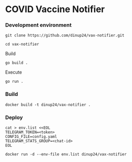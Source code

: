 # COVID Vaccine Notifier

### Development environment
```
git clone https://github.com/dinup24/vax-notifier.git

cd vax-notifier
```
Build
```
go build .
```
Execute
```
go run .
```

### Build
```
docker build -t dinup24/vax-notifier .
```

### Deploy
```
cat > env.list <<EOL
TELEGRAM_TOKEN=<token>
CONFIG_FILE=config.yaml
TELEGRAM_STATS_GROUP=<chat-id>
EOL

docker run -d --env-file env.list dinup24/vax-notifier
```
